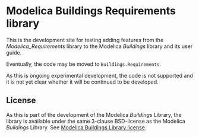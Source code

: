# Modelica Buildings Requirements library

This is the development site for testing adding features from the _Modelica_Requirements_ library
to the Modelica _Buildings_ library and its user guide.

Eventually, the code may be moved to `Buildings.Requirements`.

As this is ongoing experimental development, the code is not supported and it is not yet clear whether
it will be continued to be developed.

## License

As this is part of the development of the Modelica _Buildings_ Library, the library is available under the
same 3-clause BSD-license as the Modelica _Buildings_ Library.
See [Modelica Buildings Library license](https://htmlpreview.github.io/?https://github.com/lbl-srg/modelica-buildings/blob/master/Buildings/legal.html).

